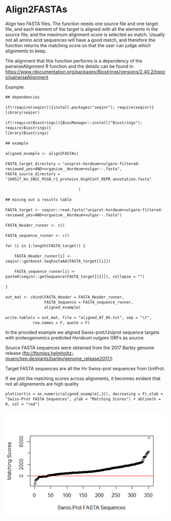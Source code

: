 # Align2FASTAs

Align two FASTA files. The function needs one source file and one target file, and each element of the target is aligned with all the elements in the source file, and the maximum alignment score is selected as match. Usually not all amino acid sequences will have a good match, and therefore the function returns the matching score so that the user can judge which alignments to keep. 

The alignment that this function performs is a dependency of the pairwiseAlignment R function and the details can be found in https://www.rdocumentation.org/packages/Biostrings/versions/2.40.2/topics/pairwiseAlignment

Example:

```
## dependencies

if(!require(seqinr)){install.packages("seqinr"); require(seqinr)}
library(seqinr)
  
if(!require(Biostrings)){BiocManager::install("Biostrings"); require(Biostrings)}
library(Biostrings)

## example

aligned_example <- align2FASTAs(

FASTA_target_directory = "uniprot-hordeum+vulgare-filtered-reviewed_yes+AND+organism__Hordeum+vulgar--.fasta", 
FASTA_source_directory = "160517_Hv_IBSC_PGSB_r1_proteins_HighConf_REPR_annotation.fasta"

                                )
                                
## mining out a results table

FASTA_target <- seqinr::read.fasta("uniprot-hordeum+vulgare-filtered-reviewed_yes+AND+organism__Hordeum+vulgar--.fasta")

FASTA_Header_runner <- c()

FASTA_sequence_runner <- c()

for (i in 1:length(FASTA_target)) {
    
    FASTA_Header_runner[i] <- seqinr::getAnnot.SeqFastaAA(FASTA_target[[i]])
    
    FASTA_sequence_runner[i] <- paste0(seqinr::getSequence(FASTA_target[[1]]), collapse = "")
    
}

out_mat <- cbind(FASTA_Header = FASTA_Header_runner,
                 FASTA_Sequence = FASTA_sequence_runner,
                 aligned_example)

write.table(x = out_mat, file = "aligned_AT_HV.txt", sep = "\t",
            row.names = F, quote = F)

```


In the provided example we aligned Swiss-prot/Uniprot sequence targets with proteogenomics predicted *Hordeum vulgare* ORFs as source.

Source FASTA sequences were obtained from the 2017 Barley genome release (ftp://ftpmips.helmholtz-muenchen.de/plants/barley/genome_release2017/)

Target FASTA sequences are all the *Hv* Swiss-prot sequences from UniProt.


If we plot the matching scores across alignments, it becomes evident that not all alignements are high quality

```
plot(sort(x = as.numeric(aligned_example[,2]), decreasing = F),xlab = "Swiss-Prot FASTA Sequences", ylab = "Matching Scores") + abline(h = 0, col = "red")

```

![Matching_Scores](/plot_zoom.png)



